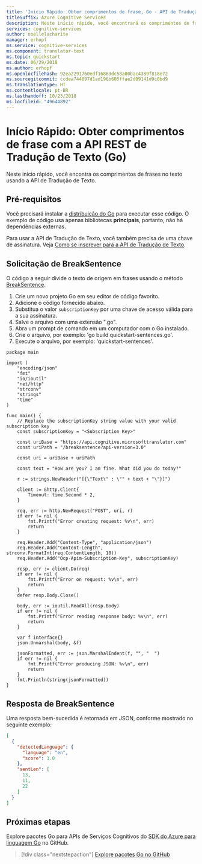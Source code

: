 ```yaml
---
title: 'Início Rápido: Obter comprimentos de frase, Go - API de Tradução de Texto'
titleSuffix: Azure Cognitive Services
description: Neste início rápido, você encontrará os comprimentos de frases no texto usando a API de Tradução de Texto com Go.
services: cognitive-services
author: noellelacharite
manager: erhopf
ms.service: cognitive-services
ms.component: translator-text
ms.topic: quickstart
ms.date: 06/29/2018
ms.author: erhopf
ms.openlocfilehash: 92ea2291760edf16863dc58a00bac4389f818e72
ms.sourcegitcommit: ccdea744097d1ad196b605ffae2d09141d9c0bd9
ms.translationtype: HT
ms.contentlocale: pt-BR
ms.lasthandoff: 10/23/2018
ms.locfileid: "49644892"
---
```

# <a name="quickstart-get-sentence-lengths-with-the-translator-text-rest-api-go"></a>Início Rápido: Obter comprimentos de frase com a API REST de Tradução de Texto (Go)

Neste início rápido, você encontra os comprimentos de frases no texto usando a API de Tradução de Texto.

## <a name="prerequisites"></a>Pré-requisitos

Você precisará instalar a [distribuição do Go](https://golang.org/doc/install) para executar esse código. O exemplo de código usa apenas bibliotecas **principais**, portanto, não há dependências externas.

Para usar a API de Tradução de Texto, você também precisa de uma chave de assinatura. Veja [Como se inscrever para a API de Tradução de Texto](translator-text-how-to-signup.md).

## <a name="breaksentence-request"></a>Solicitação de BreakSentence

O código a seguir divide o texto de origem em frases usando o método [BreakSentence](./reference/v3-0-break-sentence.md).

1. Crie um novo projeto Go em seu editor de código favorito.
2. Adicione o código fornecido abaixo.
3. Substitua o valor `subscriptionKey` por uma chave de acesso válida para a sua assinatura.
4. Salve o arquivo com uma extensão ".go".
5. Abra um prompt de comando em um computador com o Go instalado.
6. Crie o arquivo, por exemplo: 'go build quickstart-sentences.go'.
7. Execute o arquivo, por exemplo: 'quickstart-sentences'.

```golang
package main

import (
    "encoding/json"
    "fmt"
    "io/ioutil"
    "net/http"
    "strconv"
    "strings"
    "time"
)

func main() {
    // Replace the subscriptionKey string value with your valid subscription key
    const subscriptionKey = "<Subscription Key>"

    const uriBase = "https://api.cognitive.microsofttranslator.com"
    const uriPath = "/breaksentence?api-version=3.0"

    const uri = uriBase + uriPath

    const text = "How are you? I am fine. What did you do today?"

    r := strings.NewReader("[{\"Text\" : \"" + text + "\"}]")

    client := &http.Client{
        Timeout: time.Second * 2,
    }

    req, err := http.NewRequest("POST", uri, r)
    if err != nil {
        fmt.Printf("Error creating request: %v\n", err)
        return
    }

    req.Header.Add("Content-Type", "application/json")
    req.Header.Add("Content-Length", strconv.FormatInt(req.ContentLength, 10))
    req.Header.Add("Ocp-Apim-Subscription-Key", subscriptionKey)

    resp, err := client.Do(req)
    if err != nil {
        fmt.Printf("Error on request: %v\n", err)
        return
    }
    defer resp.Body.Close()

    body, err := ioutil.ReadAll(resp.Body)
    if err != nil {
        fmt.Printf("Error reading response body: %v\n", err)
        return
    }

    var f interface{}
    json.Unmarshal(body, &f)

    jsonFormatted, err := json.MarshalIndent(f, "", "  ")
    if err != nil {
        fmt.Printf("Error producing JSON: %v\n", err)
        return
    }
    fmt.Println(string(jsonFormatted))
}
```

## <a name="breaksentence-response"></a>Resposta de BreakSentence

Uma resposta bem-sucedida é retornada em JSON, conforme mostrado no seguinte exemplo:

```json
[
  {
    "detectedLanguage": {
      "language": "en",
      "score": 1.0
    },
    "sentLen": [
      13,
      11,
      22
    ]
  }
]
```

## <a name="next-steps"></a>Próximas etapas

Explore pacotes Go para APIs de Serviços Cognitivos do [SDK do Azure para linguagem Go](https://github.com/Azure/azure-sdk-for-go) no GitHub.

> [!div class="nextstepaction"]
> [Explore pacotes Go no GitHub](https://github.com/Azure/azure-sdk-for-go/tree/master/services/cognitiveservices)
